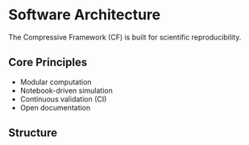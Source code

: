 # Software Architecture

The Compressive Framework (CF) is built for scientific reproducibility.

## Core Principles

- Modular computation
- Notebook-driven simulation
- Continuous validation (CI)
- Open documentation

## Structure
